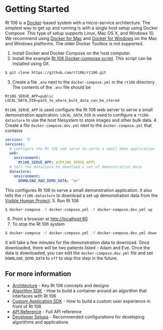 # Getting Started

Rt 106 is a [Docker](https://www.docker.com/)-based system with a micro-service architecture.  The simplest
way to get up and running is with a single host setup using Docker Compose. This
type of setup supports Linux, Mac OS X, and Windows 10. We recommend using [Docker for Mac](https://www.docker.com/docker-mac)
and [Docker for Windows](https://www.docker.com/docker-windows) on the Mac and Windows platforms. The older Docker Toolbox is not supported.

1. Install Docker and Docker Compose on the host computer.
2. Install the example [Rt 106 Docker-compose script](https://raw.githubusercontent.com/rt106/rt106/master/docker-compose.yml). This script can be installed
using Git.
```bash
$ git clone https://github.com/rt106/rt106.git
```
3. Create a file ```.env``` next to the ```docker-compose.yml``` in the ```rt106``` directory. The contents of the ```.env``` file should be
```
Rt106_SERVE_APP=public
LOCAL_DATA_DIR=path_to_where_bulk_data_can_be_stored
```
```Rt106_SERVE_APP``` is used configure the Rt 106 web server to serve a small demonstration application. ```LOCAL_DATA_DIR``` is used to configure a ```rt106-datastore``` to use the host filesystem to store images and other bulk data.
4. Create a file ```docker-compose.dev.yml``` next to the ```docker-compose.yml``` that contains
```yml
version: '3'
services:
  # configure the Rt 106 web serve to serve a small demo application
  web:
    environment:
      Rt106_SERVE_APP: ${Rt106_SERVE_APP}
  # tell the datastore to download a set of demonstration data
  datastore:
    environment:
      DOWNLOAD_RAD_DEMO_DATA: "on"
```
This configures Rt 106 to serve a small demonstration application.  It also tells the ```rt106-datastore``` to download a set up demonstration data from the [Visible Human Project](https://www.nlm.nih.gov/research/visible/visible_human.html).
5. Run Rt 106
```bash
$ docker-compose -f docker-compose.yml -f docker-compose.dev.yml up
```
6. Point a browser at [http://localhost:80](http://localhost:80)
7. To stop the Rt 106 system
```bash
$ docker-compose -f docker-compose.yml -f docker-compose.dev.yml down
```

It will take a few minutes for the demonstration data to download.  Once downloaded, there will be two patients listed - Adam and Eve.  Once the data is downloaded, you can edit the ```docker-compose.dev.yml``` file and set ```DOWNLOAD_DEMO_DATA``` to ```off``` to skip this step in the future.


## For more information

* [Architecture](ARCHITECTURE.md) - Key Rt 106 concepts and designs
* [Algorithm SDK](ALGORITHM_SDK.md) - How to build a container around an algorithm that interfaces with Rt 106
* [Custom Application SDK](CUSTOM_APPLICATION_SDK.md) - How to build a custom user experience in front of Rt 106
* [API Reference](REFERENCE.md) - Full API reference
* [Developer Setups](DEVELOPER.md) - Recommended configurations for developing algorithms and applications
